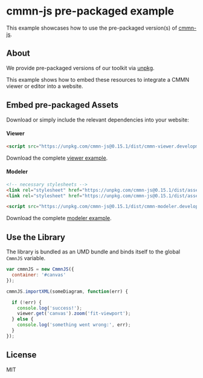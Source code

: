 # cmmn-js pre-packaged example

This example showcases how to use the pre-packaged version(s) of [cmmn-js](https://github.com/bpmn-io/cmmn-js).


## About

We provide pre-packaged versions of our toolkit via [unpkg](https://unpkg.com/cmmn-js/dist/).

This example shows how to embed these resources to integrate a CMMN viewer or editor
into a website.


## Embed pre-packaged Assets

Download or simply include the relevant dependencies into your website:

#### Viewer

```html
<script src="https://unpkg.com/cmmn-js@0.15.1/dist/cmmn-viewer.development.js"></script>
```

Download the complete [viewer example](https://rawgit.com/bpmn-io/cmmn-js-examples/master/starter/viewer.html).

#### Modeler

```html
<!-- necessary stylesheets -->
<link rel="stylesheet" href="https://unpkg.com/cmmn-js@0.15.1/dist/assets/diagram-js.css" />
<link rel="stylesheet" href="https://unpkg.com/cmmn-js@0.15.1/dist/assets/cmmn-font/css/cmmn.css" />

<script src="https://unpkg.com/cmmn-js@0.15.1/dist/cmmn-modeler.development.js"></script>
```

Download the complete [modeler example](https://rawgit.com/bpmn-io/cmmn-js-examples/master/starter/modeler.html).


## Use the Library

The library is bundled as an UMD bundle and binds itself to the global `CmmnJS`
variable.

```javascript
var cmmnJS = new CmmnJS({
  container: '#canvas'
});

cmmnJS.importXML(someDiagram, function(err) {

  if (!err) {
    console.log('success!');
    viewer.get('canvas').zoom('fit-viewport');
  } else {
    console.log('something went wrong:', err);
  }
});
```

## License

MIT
